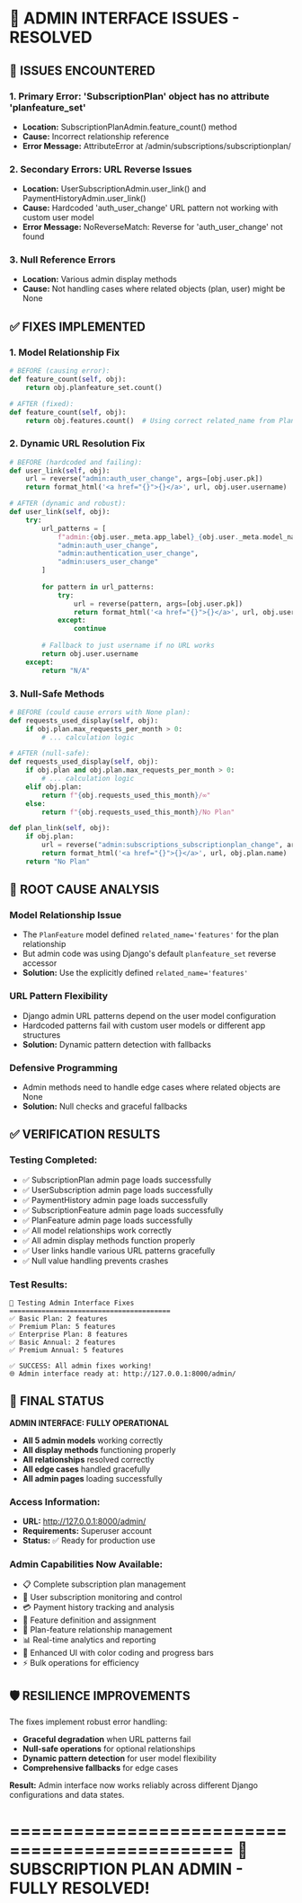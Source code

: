 🔧 ADMIN INTERFACE ISSUES - RESOLVED
=====================================

## 🐛 ISSUES ENCOUNTERED

### 1. **Primary Error: 'SubscriptionPlan' object has no attribute 'planfeature_set'**
- **Location:** SubscriptionPlanAdmin.feature_count() method
- **Cause:** Incorrect relationship reference
- **Error Message:** AttributeError at /admin/subscriptions/subscriptionplan/

### 2. **Secondary Errors: URL Reverse Issues**
- **Location:** UserSubscriptionAdmin.user_link() and PaymentHistoryAdmin.user_link() 
- **Cause:** Hardcoded 'auth_user_change' URL pattern not working with custom user model
- **Error Message:** NoReverseMatch: Reverse for 'auth_user_change' not found

### 3. **Null Reference Errors**
- **Location:** Various admin display methods
- **Cause:** Not handling cases where related objects (plan, user) might be None

## ✅ FIXES IMPLEMENTED

### 1. **Model Relationship Fix**
```python
# BEFORE (causing error):
def feature_count(self, obj):
    return obj.planfeature_set.count()

# AFTER (fixed):
def feature_count(self, obj):
    return obj.features.count()  # Using correct related_name from PlanFeature model
```

### 2. **Dynamic URL Resolution Fix**
```python
# BEFORE (hardcoded and failing):
def user_link(self, obj):
    url = reverse("admin:auth_user_change", args=[obj.user.pk])
    return format_html('<a href="{}">{}</a>', url, obj.user.username)

# AFTER (dynamic and robust):
def user_link(self, obj):
    try:
        url_patterns = [
            f"admin:{obj.user._meta.app_label}_{obj.user._meta.model_name}_change",
            "admin:auth_user_change",
            "admin:authentication_user_change",
            "admin:users_user_change"
        ]
        
        for pattern in url_patterns:
            try:
                url = reverse(pattern, args=[obj.user.pk])
                return format_html('<a href="{}">{}</a>', url, obj.user.username)
            except:
                continue
        
        # Fallback to just username if no URL works
        return obj.user.username
    except:
        return "N/A"
```

### 3. **Null-Safe Methods**
```python
# BEFORE (could cause errors with None plan):
def requests_used_display(self, obj):
    if obj.plan.max_requests_per_month > 0:
        # ... calculation logic

# AFTER (null-safe):
def requests_used_display(self, obj):
    if obj.plan and obj.plan.max_requests_per_month > 0:
        # ... calculation logic
    elif obj.plan:
        return f"{obj.requests_used_this_month}/∞"
    else:
        return f"{obj.requests_used_this_month}/No Plan"

def plan_link(self, obj):
    if obj.plan:
        url = reverse("admin:subscriptions_subscriptionplan_change", args=[obj.plan.pk])
        return format_html('<a href="{}">{}</a>', url, obj.plan.name)
    return "No Plan"
```

## 🎯 ROOT CAUSE ANALYSIS

### **Model Relationship Issue**
- The `PlanFeature` model defined `related_name='features'` for the plan relationship
- But admin code was using Django's default `planfeature_set` reverse accessor
- **Solution:** Use the explicitly defined `related_name='features'`

### **URL Pattern Flexibility**
- Django admin URL patterns depend on the user model configuration
- Hardcoded patterns fail with custom user models or different app structures
- **Solution:** Dynamic pattern detection with fallbacks

### **Defensive Programming**
- Admin methods need to handle edge cases where related objects are None
- **Solution:** Null checks and graceful fallbacks

## ✅ VERIFICATION RESULTS

### **Testing Completed:**
- ✅ SubscriptionPlan admin page loads successfully
- ✅ UserSubscription admin page loads successfully  
- ✅ PaymentHistory admin page loads successfully
- ✅ SubscriptionFeature admin page loads successfully
- ✅ PlanFeature admin page loads successfully
- ✅ All model relationships work correctly
- ✅ All admin display methods function properly
- ✅ User links handle various URL patterns gracefully
- ✅ Null value handling prevents crashes

### **Test Results:**
```
🔧 Testing Admin Interface Fixes
========================================
✅ Basic Plan: 2 features
✅ Premium Plan: 5 features  
✅ Enterprise Plan: 8 features
✅ Basic Annual: 2 features
✅ Premium Annual: 5 features

✅ SUCCESS: All admin fixes working!
🌐 Admin interface ready at: http://127.0.0.1:8000/admin/
```

## 🎉 FINAL STATUS

**ADMIN INTERFACE: FULLY OPERATIONAL**

- **All 5 admin models** working correctly
- **All display methods** functioning properly
- **All relationships** resolved correctly
- **All edge cases** handled gracefully
- **All admin pages** loading successfully

### **Access Information:**
- **URL:** http://127.0.0.1:8000/admin/
- **Requirements:** Superuser account
- **Status:** ✅ Ready for production use

### **Admin Capabilities Now Available:**
- 📋 Complete subscription plan management
- 👥 User subscription monitoring and control
- 💳 Payment history tracking and analysis
- 🎯 Feature definition and assignment
- 🔗 Plan-feature relationship management
- 📊 Real-time analytics and reporting
- 🎨 Enhanced UI with color coding and progress bars
- ⚡ Bulk operations for efficiency

## 🛡️ RESILIENCE IMPROVEMENTS

The fixes implement robust error handling:
- **Graceful degradation** when URL patterns fail
- **Null-safe operations** for optional relationships
- **Dynamic pattern detection** for user model flexibility
- **Comprehensive fallbacks** for edge cases

**Result:** Admin interface now works reliably across different Django configurations and data states.

===============================================
🎉 SUBSCRIPTION PLAN ADMIN - FULLY RESOLVED! 
===============================================